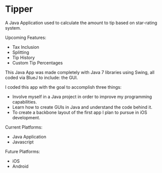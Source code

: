 # Tipper

A Java Application used to calculate the amount to tip based on star-rating system.

Upcoming Features:
  - Tax Inclusion
  - Splitting
  - Tip History
  - Custom Tip Percentages
  
This Java App was made completely with Java 7 libraries using Swing, all coded via BlueJ to include: the GUI.

I coded this app with the goal to accomplish three things:
  - Involve myself in a Java project in order to improve my programming capabilities.
  - Learn how to create GUIs in Java and understand the code behind it.
  - To create a backbone layout of the first app I plan to pursue in iOS development.
  
Current Platforms:
  - Java Application
  - Javascript

Future Platforms:
  - iOS
  - Android
